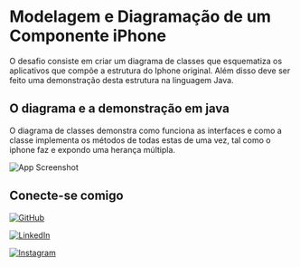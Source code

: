 
# Modelagem e Diagramação de um Componente iPhone

O desafio consiste em criar um diagrama de classes que esquematiza os aplicativos que compõe a estrutura do Iphone original. Além disso deve ser feito uma demonstração desta estrutura na linguagem Java.


## O diagrama e a demonstração em java

O diagrama de classes demonstra como funciona as interfaces e como a classe implementa os métodos de todas estas de uma vez, tal como o iphone faz e expondo uma herança múltipla.

![App Screenshot](https://private-user-images.githubusercontent.com/70296189/345239855-47ccc4ae-0716-4800-ae10-631b1e3b992c.jpeg?jwt=eyJhbGciOiJIUzI1NiIsInR5cCI6IkpXVCJ9.eyJpc3MiOiJnaXRodWIuY29tIiwiYXVkIjoicmF3LmdpdGh1YnVzZXJjb250ZW50LmNvbSIsImtleSI6ImtleTUiLCJleHAiOjE3MTk5NjYzODgsIm5iZiI6MTcxOTk2NjA4OCwicGF0aCI6Ii83MDI5NjE4OS8zNDUyMzk4NTUtNDdjY2M0YWUtMDcxNi00ODAwLWFlMTAtNjMxYjFlM2I5OTJjLmpwZWc_WC1BbXotQWxnb3JpdGhtPUFXUzQtSE1BQy1TSEEyNTYmWC1BbXotQ3JlZGVudGlhbD1BS0lBVkNPRFlMU0E1M1BRSzRaQSUyRjIwMjQwNzAzJTJGdXMtZWFzdC0xJTJGczMlMkZhd3M0X3JlcXVlc3QmWC1BbXotRGF0ZT0yMDI0MDcwM1QwMDIxMjhaJlgtQW16LUV4cGlyZXM9MzAwJlgtQW16LVNpZ25hdHVyZT00ZDIzYWU1NzRkMjFkZjUyNmRhNmM4MzNlN2FmZGY5MWU1NDJlMmZjODgyMTc5N2U2NjVlMzJlMjc4NjRhNTRiJlgtQW16LVNpZ25lZEhlYWRlcnM9aG9zdCZhY3Rvcl9pZD0wJmtleV9pZD0wJnJlcG9faWQ9MCJ9.JlCiTrYR4hsHAhdCrafr_TIIz0wjXkPxeZCiwU9WVZ0)

## Conecte-se comigo

[![GitHub](https://img.shields.io/badge/GitHub-100000?style=for-the-badge&logo=github&logoColor=white)](https://github.com/Emerson2310)

[![LinkedIn](https://img.shields.io/badge/LinkedIn-0077B5?style=for-the-badge&logo=linkedin&logoColor=white)](https://www.linkedin.com/in/emerson-xavier-752a161b4/)

[![Instagram](https://img.shields.io/badge/-Instagram-%23E4405F?style=for-the-badge&logo=instagram&logoColor=white)](https://www.instagram.com/emersonxavier2206/)
